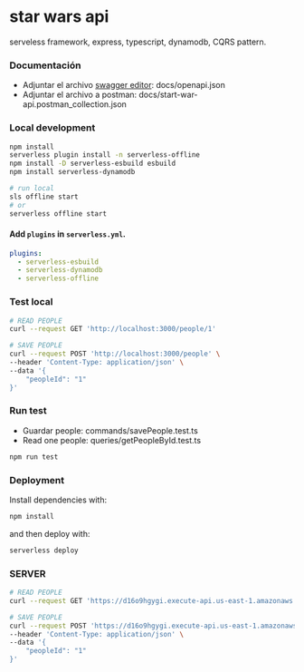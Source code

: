 
# star wars api
serveless framework, express, typescript, dynamodb, CQRS pattern.

### Documentación

- Adjuntar el archivo [swagger editor](https://editor.swagger.io/): docs/openapi.json
- Adjuntar el archivo a postman: docs/start-war-api.postman_collection.json

### Local development

```sh
npm install
serverless plugin install -n serverless-offline
npm install -D serverless-esbuild esbuild
npm install serverless-dynamodb

# run local
sls offline start
# or
serverless offline start
```

#### Add `plugins` in `serverless.yml`. 

```yml
plugins:
  - serverless-esbuild
  - serverless-dynamodb
  - serverless-offline
```

### Test local
```sh
# READ PEOPLE
curl --request GET 'http://localhost:3000/people/1'

# SAVE PEOPLE
curl --request POST 'http://localhost:3000/people' \
--header 'Content-Type: application/json' \
--data '{
    "peopleId": "1"
}'
```

### Run test

 - Guardar people: commands/savePeople.test.ts
 - Read one people: queries/getPeopleById.test.ts

```sh
npm run test
```

### Deployment

Install dependencies with:

```sh
npm install
```

and then deploy with:

```sh
serverless deploy
```

### SERVER
```sh
# READ PEOPLE
curl --request GET 'https://d16o9hgygi.execute-api.us-east-1.amazonaws.com/people/1'

# SAVE PEOPLE
curl --request POST 'https://d16o9hgygi.execute-api.us-east-1.amazonaws.com/people' \
--header 'Content-Type: application/json' \
--data '{
    "peopleId": "1"
}'
```
